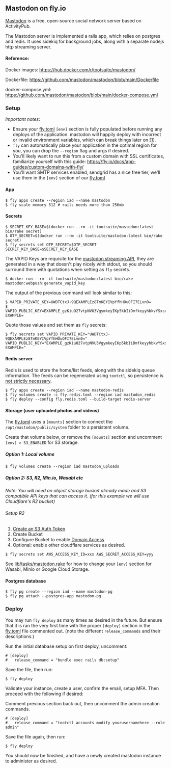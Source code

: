 ## Mastodon on fly.io

[Mastodon](https://github.com/mastodon/mastodon) is a free, open-source social network server based on ActivityPub.

The Mastodon server is implemented a rails app, which relies on postgres and redis. It uses sidekiq for background jobs, along with a separate nodejs http streaming server.

#### Reference:

Docker images: https://hub.docker.com/r/tootsuite/mastodon/

Dockerfile: https://github.com/mastodon/mastodon/blob/main/Dockerfile

docker-compose.yml: https://github.com/mastodon/mastodon/blob/main/docker-compose.yml

### Setup

*Important notes*: 

* Ensure your [fly.toml](fly.toml) `[env]` section is fully populated before running any deploys of the application. mastodon will happily deploy with incorrect or invalid environment variables, which can break things later on [[1](https://github.com/mastodon/mastodon/issues/20820)]. 
* `fly` can automatically place your application in the optimal region for you, you can drop the `--region` flag and args if desired.
* You'll likely want to run this from a custom domain with SSL certificates, familiarize yourself with this guide: https://fly.io/docs/app-guides/custom-domains-with-fly/
* You'll want SMTP services enabled, sendgrid has a nice free tier, we'll use them in the `[env]` section of our [fly.toml](fly.toml)

#### App

```
$ fly apps create --region iad --name mastodon
$ fly scale memory 512 # rails needs more than 256mb
```

#### Secrets

```
$ SECRET_KEY_BASE=$(docker run --rm -it tootsuite/mastodon:latest bin/rake secret)
$ OTP_SECRET=$(docker run --rm -it tootsuite/mastodon:latest bin/rake secret)
$ fly secrets set OTP_SECRET=$OTP_SECRET SECRET_KEY_BASE=$SECRET_KEY_BASE   
```

The VAPID Keys are requisite for the [mastodon streaming API](https://docs.joinmastodon.org/methods/timelines/streaming/), they are generated in a way that doesn't play nicely with stdout, so you should surround them with quotations when setting as `fly` secrets.
```
$ docker run --rm -it tootsuite/mastodon:latest bin/rake mastodon:webpush:generate_vapid_key
```
The output of the previous command will look similar to this:
```
$ VAPID_PRIVATE_KEY=UWDTCtxJ-9QEXAMPLEz8TmKEYIVpYfhHOuOFI7ELvn0=
$ VAPID_PUBLIC_KEY=EXAMPLE_gzKiuO27vtpNVU3VgymkeyIKp5kbIiDmfkeyyhbkvYSxsu5s4eMeX-EXAMPLE=
```
Quote those values and set them as `fly` secrets:
```
$ fly secrets set VAPID_PRIVATE_KEY="UWDTCtxJ-9QEXAMPLEz8TmKEYIVpYfhHOuOFI7ELvn0=" VAPID_PUBLIC_KEY="EXAMPLE_gzKiuO27vtpNVU3VgymkeyIKp5kbIiDmfkeyyhbkvYSxsu5s4eMeX-EXAMPLE="
```

#### Redis server

Redis is used to store the home/list feeds, along with the sidekiq queue information. The feeds can be regenerated using `tootctl`, so persistence is [not strictly necessary](https://docs.joinmastodon.org/admin/backups/#failure).

```
$ fly apps create --region iad --name mastodon-redis
$ fly volumes create -c fly.redis.toml --region iad mastodon_redis
$ fly deploy --config fly.redis.toml --build-target redis-server
```

#### Storage (user uploaded photos and videos)

The [fly.toml](fly.toml) uses a `[mounts]` section to connect the `/opt/mastodon/public/system` folder to a persistent volume.

Create that volume below, or remove the `[mounts]` section and uncomment `[env] > S3_ENABLED` for S3 storage.

##### Option 1: Local volume

```
$ fly volumes create --region iad mastodon_uploads
```

##### Option 2: S3, R2, Min.io, Wasabi etc

*Note: You will need an object storage bucket already made and S3 compatible API keys that can access it. (for this example we will use Cloudflare's R2 bucket)*

###### Setup R2

1. [Create an S3 Auth Token](https://developers.cloudflare.com/r2/data-access/s3-api/tokens/)
2. Create Bucket 
3. Configure Bucket to enable [Domain Access](https://developers.cloudflare.com/r2/data-access/public-buckets/#connect-your-bucket-to-a-custom-domain) 
4. Optional: enable other cloudflare services as desired.


```
$ fly secrets set AWS_ACCESS_KEY_ID=xxx AWS_SECRET_ACCESS_KEY=yyy
```

See [lib/tasks/mastodon.rake](https://github.com/mastodon/mastodon/blob/5ba46952af87e42a64962a34f7ec43bc710bdcaf/lib/tasks/mastodon.rake#L137) for how to change your `[env]` section for Wasabi, Minio or Google Cloud Storage.

#### Postgres database

```
$ fly pg create --region iad --name mastodon-pg
$ fly pg attach --postgres-app mastodon-pg
```

### Deploy

You may run `fly deploy` as many times as desired in the future. But ensure that it is ran the very first time with the proper `[deploy]` section in the [fly.toml](fly.toml) file commented out. (note the different `release_commands` and their descriptions.)

Run the initial database setup on first deploy, uncomment:
```
# [deploy]
#   release_command = "bundle exec rails db:setup"
```
Save the file, then run:
```
$ fly deploy
```

Validate your instance, create a user, confirm the email, setup MFA. Then proceed with the following if desired:

Comment previous section back out, then uncomment the admin creation commands.
```
# [deploy]
#   release_command = "tootctl accounts modify yourusernamehere --role admin"
```
Save the file again, then run:
```
$ fly deploy
```

You should now be finished, and have a newly created mastodon instance to administer as desired.